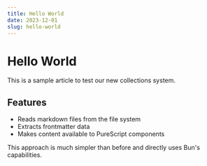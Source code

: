 ```yaml
---
title: Hello World
date: 2023-12-01
slug: hello-world
---
```


# Hello World

This is a sample article to test our new collections system.

## Features

- Reads markdown files from the file system
- Extracts frontmatter data
- Makes content available to PureScript components

This approach is much simpler than before and directly uses Bun's capabilities. 